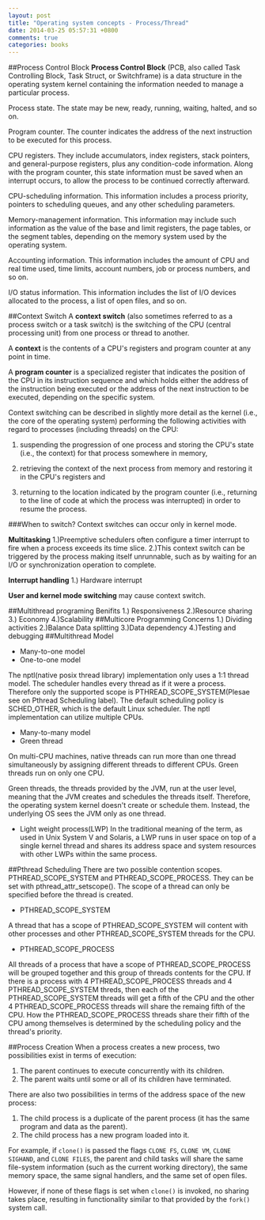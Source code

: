 ```yaml
---
layout: post
title: "Operating system concepts - Process/Thread"
date: 2014-03-25 05:57:31 +0800
comments: true
categories: books
---
```

##Process Control Block
__Process Control Block__ (PCB, also called Task Controlling Block, Task Struct, or Switchframe) is a data structure in the operating system kernel containing the information needed to manage a particular process.

Process state. The state may be new, ready, running, waiting, halted, and so on. 

Program counter. The counter indicates the address of the next instruction to be executed for this process. 

CPU registers. They include accumulators, index registers, stack pointers, and general-purpose registers, plus any condition-code information. Along with the program counter, this state information must be saved when an interrupt occurs, to allow the process to be continued correctly afterward.

<!--more-->

CPU-scheduling information. This information includes a process priority, pointers to scheduling queues, and any other scheduling parameters.

Memory-management information. This information may include such information as the value of the base and limit registers, the page tables, or the segment tables, depending on the memory system used by the operating system. 

Accounting information. This information includes the amount of CPU and real time used, time limits, account numbers, job or process numbers, and so on. 

I/O status information. This information includes the list of I/O devices allocated to the process, a list of open files, and so on.


##Context Switch
A __context switch__ (also sometimes referred to as a process switch or a task switch) is the switching of the CPU (central processing unit) from one process or thread to another.

A __context__ is the contents of a CPU's registers and program counter at any point in time.

A __program counter__ is a specialized register that indicates the position of the CPU in its instruction sequence and which holds either the address of the instruction being executed or the address of the next instruction to be executed, depending on the specific system.

Context switching can be described in slightly more detail as the kernel (i.e., the core of the operating system) performing the following activities with regard to processes (including threads) on the CPU:

1. suspending the progression of one process and storing the CPU's state (i.e., the context) for that process somewhere in memory,

2. retrieving the context of the next process from memory and restoring it in the CPU's registers and

3. returning to the location indicated by the program counter (i.e., returning to the line of code at which the process was interrupted) in order to resume the process.

###When to switch?
Context switches can occur only in kernel mode.

__Multitasking__ 1.)Preemptive schedulers often configure a timer interrupt to fire when a process exceeds its time slice. 2.)This context switch can be triggered by the process making itself unrunnable, such as by waiting for an I/O or synchronization operation to complete.

__Interrupt handling__ 1.) Hardware interrupt

__User and kernel mode switching__ may cause context switch.

##Multithread programing
Benifits 1.) Responsiveness 2.)Resource sharing 3.) Economy 4.)Scalability
##Multicore Programming
Concerns 1.) Dividing activities 2.)Balance Data splitting 3.)Data dependency 4.)Testing and debugging
##Multithread Model
* Many-to-one model
* One-to-one model

The nptl(native posix thread library) implementation only uses a 1:1 thread model. The scheduler handles every thread as if it were a process. Therefore only the supported scope is PTHREAD_SCOPE_SYSTEM(Plesae see on Pthread Scheduling label). The default scheduling policy is SCHED_OTHER, which is the default Linux scheduler. The nptl implementation can utilize multiple CPUs.

* Many-to-many model
* Green thread

On multi-CPU machines, native threads can run more than one thread simultaneously by assigning different threads to different CPUs. Green threads run on only one CPU.

Green threads, the threads provided by the JVM, run at the user level, meaning that the JVM creates and schedules the threads itself. Therefore, the operating system kernel doesn't create or schedule them. Instead, the underlying OS sees the JVM only as one thread.

* Light weight process(LWP)
In the traditional meaning of the term, as used in Unix System V and Solaris, a LWP runs in user space on top of a single kernel thread and shares its address space and system resources with other LWPs within the same process.

##Pthread Scheduling
There are two possible contention scopes. PTHREAD_SCOPE_SYSTEM and PTHREAD_SCOPE_PROCESS. They can be set with pthread_attr_setscope(). The scope of a thread can only be specified before the thread is created.

* PTHREAD_SCOPE_SYSTEM

A thread that has a scope of PTHREAD_SCOPE_SYSTEM will content with other processes and other PTHREAD_SCOPE_SYSTEM threads for the CPU.

* PTHREAD_SCOPE_PROCESS

All threads of a process that have a scope of PTHREAD_SCOPE_PROCESS will be grouped together and this group of threads contents for the CPU. If there is a process with 4 PTHREAD_SCOPE_PROCESS threads and 4 PTHREAD_SCOPE_SYSTEM threds, then each of the PTHREAD_SCOPE_SYSTEM threads will get a fifth of the CPU and the other 4 PTHREAD_SCOPE_PROCESS threads will share the remaing fifth of the CPU. How the PTHREAD_SCOPE_PROCESS threads share their fifth of the CPU among themselves is determined by the scheduling policy and the thread's priority.

##Process Creation
When a process creates a new process, two possibilities exist in terms of execution:

1. The parent continues to execute concurrently with its children.
2. The parent waits until some or all of its children have terminated.

There are also two possibilities in terms of the address space of the new process:

1. The child process is a duplicate of the parent process (it has the same program and data as the parent).
2. The child process has a new program loaded into it.

For example, if `clone()` is passed the flags `CLONE FS`, `CLONE VM`, `CLONE SIGHAND`, and `CLONE FILES`, the parent and child tasks will share the same file-system information (such as the current working directory), the same memory space, the same signal handlers, and the same set of open files.

However, if none of these flags is set when `clone()` is invoked, no sharing takes place, resulting in functionality similar to that provided by the `fork()` system call.







